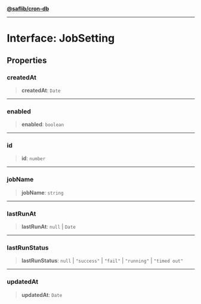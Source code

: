 [**@saflib/cron-db**](../index.md)

***

# Interface: JobSetting

## Properties

### createdAt

> **createdAt**: `Date`

***

### enabled

> **enabled**: `boolean`

***

### id

> **id**: `number`

***

### jobName

> **jobName**: `string`

***

### lastRunAt

> **lastRunAt**: `null` \| `Date`

***

### lastRunStatus

> **lastRunStatus**: `null` \| `"success"` \| `"fail"` \| `"running"` \| `"timed out"`

***

### updatedAt

> **updatedAt**: `Date`
